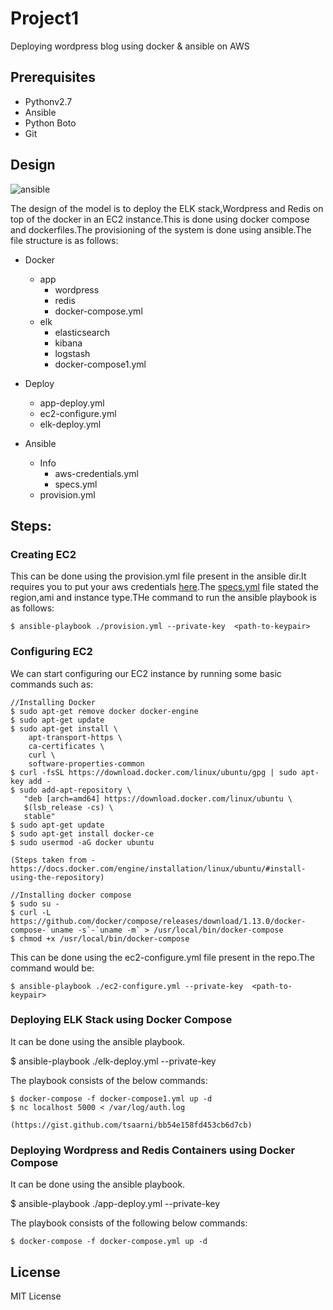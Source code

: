 # Project1
Deploying wordpress blog using docker &amp; ansible on AWS

## Prerequisites

* Pythonv2.7
* Ansible
* Python Boto    
* Git

## Design

![ansible](https://cloud.githubusercontent.com/assets/8342133/26820071/2c1097a2-4abf-11e7-88d7-c303ee8e1473.png)

The design of the model is to deploy the ELK stack,Wordpress and Redis on top of the docker in an EC2 instance.This is done using docker compose and dockerfiles.The provisioning of the system is done using ansible.The file structure is as follows:

* Docker
  - app
    - wordpress
    - redis
    - docker-compose.yml
  - elk
    - elasticsearch
    - kibana
    - logstash
    - docker-compose1.yml
* Deploy
  - app-deploy.yml
  - ec2-configure.yml
  - elk-deploy.yml

* Ansible
  - Info
    - aws-credentials.yml
    - specs.yml
  - provision.yml

## Steps:

### Creating EC2 

This can be done using the provision.yml file present in the ansible dir.It requires you to put your aws credentials [here](https://github.com/ramitsurana/project1/blob/master/ansible/info/aws-credentials.yml).The [specs.yml](https://github.com/ramitsurana/project1/blob/master/ansible/info/specs.yml) file stated the region,ami and instance type.THe command to run the ansible playbook is as follows:

````
$ ansible-playbook ./provision.yml --private-key  <path-to-keypair>
````

### Configuring EC2

We can start configuring our EC2 instance by running some basic commands such as:

````
//Installing Docker
$ sudo apt-get remove docker docker-engine
$ sudo apt-get update
$ sudo apt-get install \
    apt-transport-https \
    ca-certificates \
    curl \
    software-properties-common
$ curl -fsSL https://download.docker.com/linux/ubuntu/gpg | sudo apt-key add -
$ sudo add-apt-repository \
   "deb [arch=amd64] https://download.docker.com/linux/ubuntu \
   $(lsb_release -cs) \
   stable"
$ sudo apt-get update
$ sudo apt-get install docker-ce
$ sudo usermod -aG docker ubuntu

(Steps taken from - https://docs.docker.com/engine/installation/linux/ubuntu/#install-using-the-repository)

//Installing docker compose
$ sudo su -
$ curl -L https://github.com/docker/compose/releases/download/1.13.0/docker-compose-`uname -s`-`uname -m` > /usr/local/bin/docker-compose
$ chmod +x /usr/local/bin/docker-compose

````

This can be done using the ec2-configure.yml file present in the repo.The command would be:

````
$ ansible-playbook ./ec2-configure.yml --private-key  <path-to-keypair>
````



### Deploying ELK Stack using Docker Compose

It can be done using the ansible playbook.

$ ansible-playbook ./elk-deploy.yml --private-key <keypair>

The playbook consists of the below commands:

````
$ docker-compose -f docker-compose1.yml up -d
$ nc localhost 5000 < /var/log/auth.log

(https://gist.github.com/tsaarni/bb54e158fd453cb6d7cb)
````



### Deploying Wordpress and Redis Containers using Docker Compose

It can be done using the ansible playbook.

$ ansible-playbook ./app-deploy.yml --private-key <keypair>

The playbook consists of the following below commands:

````
$ docker-compose -f docker-compose.yml up -d
````

## License

MIT License

